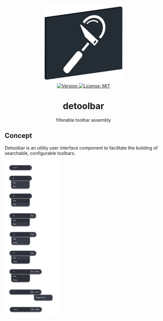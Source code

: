 <p align="center">
    <img src="https://raw.githubusercontent.com/plurid/detoolbar/master/about/identity/detoolbar-logo.png" height="250px">
    <br />
    <a target="_blank" href="https://www.npmjs.com/package/@plurid/detoolbar-react">
        <img src="https://img.shields.io/npm/v/@plurid/detoolbar-react.svg?logo=npm&colorB=1380C3&style=for-the-badge" alt="Version">
    </a>
    <a target="_blank" href="https://github.com/plurid/detoolbar/blob/master/LICENSE">
        <img src="https://img.shields.io/badge/license-MIT-blue.svg?colorB=1380C3&style=for-the-badge" alt="License: MIT">
    </a>
</p>



<h1 align="center">
    detoolbar
</h1>


<p align="center">
    filterable toolbar assembly
</p>



## Concept

Detoolbar is an utility user interface component to facilitate the building of searchable, configurable toolbars.

<img src="https://raw.githubusercontent.com/plurid/detoolbar/master/about/notes/concept/detoolbar.jpg" height="500px">
